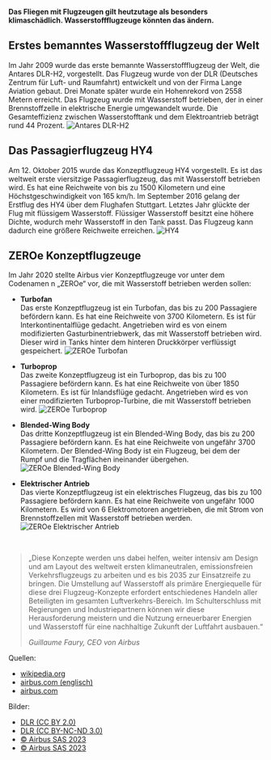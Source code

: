 **Das Fliegen mit Flugzeugen gilt heutzutage als besonders klimaschädlich. Wasserstoffflugzeuge könnten das ändern.**

## Erstes bemanntes Wasserstoffflugzeug der Welt

Im Jahr 2009 wurde das erste bemannte Wasserstoffflugzeug der Welt, die Antares DLR-H2, vorgestellt. Das Flugzeug wurde von der DLR (Deutsches Zentrum für Luft- und Raumfahrt) entwickelt und von der Firma Lange Aviation gebaut. Drei Monate später wurde ein Hohenrekord von 2558 Metern erreicht. Das Flugzeug wurde mit Wasserstoff betrieben, der in einer Brennstoffzelle in elektrische Energie umgewandelt wurde. Die Gesamteffizienz zwischen Wasserstofftank und dem Elektroantrieb beträgt rund 44 Prozent. ![Antares DLR-H2](/assets/images/antares.jpg)

## Das Passagierflugzeug HY4

Am 12. Oktober 2015 wurde das Konzeptflugzeug HY4 vorgestellt. Es ist das weltweit erste viersitzige Passagierflugzeug, das mit Wasserstoff betrieben wird. Es hat eine Reichweite von bis zu 1500 Kilometern und eine Höchstgeschwindigkeit von 165 km/h. Im September 2016 gelang der Erstflug des HY4 über dem Flughafen Stuttgart. Letztes Jahr glückte der Flug mit flüssigem Wasserstoff. Flüssiger Wasserstoff besitzt eine höhere Dichte, wodurch mehr Wasserstoff in den Tank passt. Das Flugzeug kann dadurch eine größere Reichweite erreichen. ![HY4](/assets/images/hy4.jpg)

## ZEROe Konzeptflugzeuge

Im Jahr 2020 stellte Airbus vier Konzeptflugzeuge vor unter dem Codenamen n „ZEROe“ vor, die mit Wasserstoff betrieben werden sollen:

- **Turbofan**<br>Das erste Konzeptflugzeug ist ein Turbofan, das bis zu 200 Passagiere befördern kann. Es hat eine Reichweite von 3700 Kilometern. Es ist für Interkontinentalflüge gedacht. Angetrieben wird es von einem modifizierten Gasturbinentriebwerk, das mit Wasserstoff betrieben wird. Dieser wird in Tanks hinter dem hinteren Druckkörper verflüssigt gespeichert. ![ZEROe Turbofan](/assets/images/zeroe-turbofan.webp)

- **Turboprop**<br>Das zweite Konzeptflugzeug ist ein Turboprop, das bis zu 100 Passagiere befördern kann. Es hat eine Reichweite von über 1850 Kilometern. Es ist für Inlandsflüge gedacht. Angetrieben wird es von einer modifizierten Turboprop-Turbine, die mit Wasserstoff betrieben wird. ![ZEROe Turboprop](/assets/images/zeroe-turboprop.webp)

- **Blended-Wing Body**<br>Das dritte Konzeptflugzeug ist ein Blended-Wing Body, das bis zu 200 Passagiere befördern kann. Es hat eine Reichweite von ungefähr 3700 Kilometern. Der Blended-Wing Body ist ein Flugzeug, bei dem der Rumpf und die Tragflächen ineinander übergehen. ![ZEROe Blended-Wing Body](/assets/images/zeroe-bwb.webp)

- **Elektrischer Antrieb**<br>Das vierte Konzeptflugzeug ist ein elektrisches Flugzeug, das bis zu 100 Passagiere befördern kann. Es hat eine Reichweite von ungefähr 1000 Kilometern. Es wird von 6 Elektromotoren angetrieben, die mit Strom von Brennstoffzellen mit Wasserstoff betrieben werden. ![ZEROe Elektrischer Antrieb](/assets/images/zeroe-electrical.webp)

<br>

> „Diese Konzepte werden uns dabei helfen, weiter intensiv am Design und am Layout des weltweit ersten klimaneutralen, emissionsfreien Verkehrsflugzeugs zu arbeiten und es bis 2035 zur Einsatzreife zu bringen. Die Umstellung auf Wasserstoff als primäre Energiequelle für diese drei Flugzeug-Konzepte erfordert entschiedenes Handeln aller Beteiligten im gesamten Luftverkehrs-Bereich. Im Schulterschluss mit Regierungen und Industriepartnern können wir diese Herausforderung meistern und die Nutzung erneuerbarer Energien und Wasserstoff für eine nachhaltige Zukunft der Luftfahrt ausbauen.“ 
> 
> *<cite>Guillaume Faury, CEO von Airbus</cite>*

Quellen:
- [wikipedia.org](https://de.wikipedia.org/wiki/Wasserstoffflugzeug)
- [airbus.com (englisch)](https://www.airbus.com/en/innovation/low-carbon-aviation/hydrogen/zeroe)
- [airbus.com](https://www.airbus.com/sites/g/files/jlcbta136/files/3180ea455250af5fa3363bcf0a2b2d50_DE-Airbus-unveils-ZEA-concepts.pdf)

Bilder:
- [DLR (CC BY 2.0)](https://www.flickr.com/people/48213136@N06)
- [DLR (CC BY-NC-ND 3.0)](https://www.dlr.de/de/service/impressum)
- [© Airbus SAS 2023](https://mediacentre.airbus.com/element?id=623391)
- [© Airbus SAS 2023](https://www.airbus.com/en/innovation/low-carbon-aviation/hydrogen/zeroe)